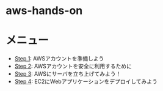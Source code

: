 # aws-hands-on
# メニュー
* [Step 1](./Step_1.md): AWSアカウントを準備しよう
* [Step 2](./Step_2.md): AWSアカウントを安全に利用するために
* [Step 3](./Step_3.md): AWSにサーバを立ち上げてみよう！
* [Step 4](./Step_4.md): EC2にWebアプリケーションをデプロイしてみよう
